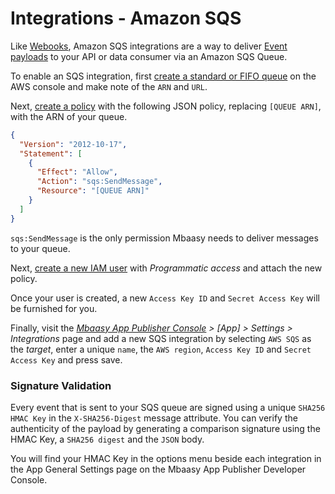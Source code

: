 # Integrations - Amazon SQS

Like [Webooks](/integrations/webhooks), Amazon SQS integrations are a way to deliver [Event payloads](/integrations/event_payloads/) to your API or data consumer via an Amazon SQS Queue.

To enable an SQS integration, first [create a standard or FIFO queue](https://console.aws.amazon.com/sqs/home) on the AWS console and make note of the `ARN` and `URL`.

Next, [create a policy](https://console.aws.amazon.com/iam/home?#/policies$new?step=edit) with the following JSON policy, replacing `[QUEUE ARN]`, with the ARN of your queue.

```json
{
  "Version": "2012-10-17",
  "Statement": [
    {
      "Effect": "Allow",
      "Action": "sqs:SendMessage",
      "Resource": "[QUEUE ARN]"
    }
  ]
}
```

`sqs:SendMessage` is the only permission Mbaasy needs to deliver messages to your queue.

Next, [create a new IAM user](https://console.aws.amazon.com/iam/home?#/users$new?step=details) with *Programmatic access* and attach the new policy.

Once your user is created, a new `Access Key ID` and `Secret Access Key` will be furnished for you.

Finally, visit the *[Mbaasy App Publisher Console](https://console.mbaasy.com) > [App] > Settings > Integrations* page and add a new SQS integration by selecting `AWS SQS` as the *target*, enter a unique `name`, the `AWS region`, `Access Key ID` and `Secret Access Key` and press save.

### Signature Validation

Every event that is sent to your SQS queue are signed using a unique `SHA256 HMAC Key` in the `X-SHA256-Digest` message attribute. You can verify the authenticity of the payload by generating a comparison signature using the HMAC Key, a `SHA256 digest` and the `JSON` body.

You will find your HMAC Key in the options menu beside each integration in the App General Settings page on the Mbaasy App Publisher Developer Console.
